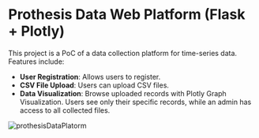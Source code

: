 

# Prothesis Data Web Platform (Flask + Plotly)

This project is a PoC of a data collection platform for time-series data. Features include:

- **User Registration**: Allows users to register.
- **CSV File Upload**: Users can upload CSV files.
- **Data Visualization**: Browse uploaded records with Plotly Graph Visualization. Users see only their specific records, while an admin has access to all collected files.

![prothesisDataPlatorm](prothesisDataPlatorm.gif)
